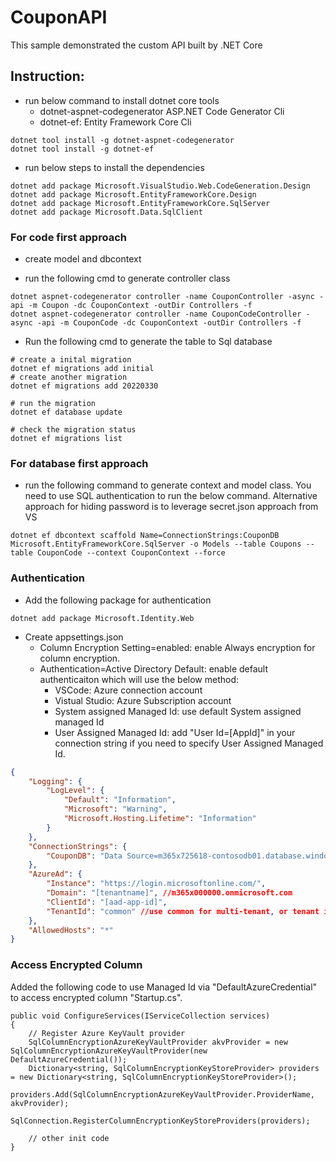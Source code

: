 # CouponAPI

This sample demonstrated the custom API built by .NET Core

## Instruction: 
* run below command to install dotnet core tools
  * dotnet-aspnet-codegenerator ASP.NET Code Generator Cli
  * dotnet-ef: Entity Framework Core Cli
```
dotnet tool install -g dotnet-aspnet-codegenerator
dotnet tool install -g dotnet-ef
```
* run below steps to install the dependencies
```
dotnet add package Microsoft.VisualStudio.Web.CodeGeneration.Design
dotnet add package Microsoft.EntityFrameworkCore.Design
dotnet add package Microsoft.EntityFrameworkCore.SqlServer
dotnet add package Microsoft.Data.SqlClient
```
### For code first approach
* create model and dbcontext

* run the following cmd to generate controller class
```
dotnet aspnet-codegenerator controller -name CouponController -async -api -m Coupon -dc CouponContext -outDir Controllers -f
dotnet aspnet-codegenerator controller -name CouponCodeController -async -api -m CouponCode -dc CouponContext -outDir Controllers -f
```
* Run the following cmd to generate the table to Sql database
```
# create a inital migration
dotnet ef migrations add initial
# create another migration
dotnet ef migrations add 20220330

# run the migration
dotnet ef database update

# check the migration status
dotnet ef migrations list
```
### For database first approach
 * run the following command to generate context and model class. You need to use SQL authentication to run the below command. Alternative approach for hiding password is to leverage secret.json approach from VS

```
dotnet ef dbcontext scaffold Name=ConnectionStrings:CouponDB Microsoft.EntityFrameworkCore.SqlServer -o Models --table Coupons --table CouponCode --context CouponContext --force
```

### Authentication
* Add the following package for authentication
```
dotnet add package Microsoft.Identity.Web
```
* Create appsettings.json
  * Column Encryption Setting=enabled: enable Always encryption for column encryption. 
  * Authentication=Active Directory Default: enable default authenticaiton which will use the below method: 
    * VSCode: Azure connection account
    * Vistual Studio: Azure Subscription account
    * System assigned Managed Id: use default System assigned managed Id
    * User Assigned Managed Id: add "User Id=[AppId]" in your connection string if you need to specify User Assigned Managed Id. 
```JSON
{
    "Logging": {
        "LogLevel": {
            "Default": "Information",
            "Microsoft": "Warning",
            "Microsoft.Hosting.Lifetime": "Information"
        }
    },
    "ConnectionStrings": {
        "CouponDB": "Data Source=m365x725618-contosodb01.database.windows.net; Column Encryption Setting=enabled; Authentication=Active Directory Default; Initial Catalog=CouponDB;"
    },
    "AzureAd": {
        "Instance": "https://login.microsoftonline.com/",
        "Domain": "[tenantname]", //m365x000000.onmicrosoft.com
        "ClientId": "[aad-app-id]",
        "TenantId": "common" //use common for multi-tenant, or tenant id for single tenant
    },
    "AllowedHosts": "*"
}
```

### Access Encrypted Column
Added the following code to use Managed Id via "DefaultAzureCredential" to access encrypted column "Startup.cs".

```CSharp
public void ConfigureServices(IServiceCollection services)
{
    // Register Azure KeyVault provider
    SqlColumnEncryptionAzureKeyVaultProvider akvProvider = new SqlColumnEncryptionAzureKeyVaultProvider(new DefaultAzureCredential());
    Dictionary<string, SqlColumnEncryptionKeyStoreProvider> providers = new Dictionary<string, SqlColumnEncryptionKeyStoreProvider>();
    providers.Add(SqlColumnEncryptionAzureKeyVaultProvider.ProviderName, akvProvider);
    SqlConnection.RegisterColumnEncryptionKeyStoreProviders(providers);

    // other init code
}
```